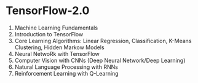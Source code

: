 # TensorFlow-2.0

1. Machine Learning Fundamentals
2. Introduction to TensorFlow
3. Core Learning Algorithms: Linear Regression, Classification, K-Means Clustering, Hidden Markow Models
4. Neural NetwoRk with TensorFlow
5. Computer Vision with CNNs (Deep Neural Network/Deep Learning)
6. Natural Language Processing with RNNs
7. Reinforcement Learning with Q-Learning 
